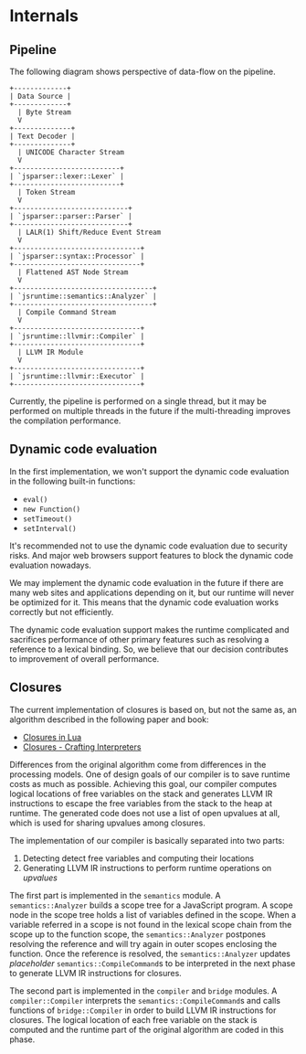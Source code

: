 # Internals

## Pipeline

The following diagram shows perspective of data-flow on the pipeline.

```
+-------------+
| Data Source |
+-------------+
  | Byte Stream
  V
+--------------+
| Text Decoder |
+--------------+
  | UNICODE Character Stream
  V
+--------------------------+
| `jsparser::lexer::Lexer` |
+--------------------------+
  | Token Stream
  V
+----------------------------+
| `jsparser::parser::Parser` |
+----------------------------+
  | LALR(1) Shift/Reduce Event Stream
  V
+-------------------------------+
| `jsparser::syntax::Processor` |
+-------------------------------+
  | Flattened AST Node Stream
  V
+----------------------------------+
| `jsruntime::semantics::Analyzer` |
+----------------------------------+
  | Compile Command Stream
  V
+-------------------------------+
| `jsruntime::llvmir::Compiler` |
+-------------------------------+
  | LLVM IR Module
  V
+-------------------------------+
| `jsruntime::llvmir::Executor` |
+-------------------------------+
```

Currently, the pipeline is performed on a single thread, but it may be performed on multiple
threads in the future if the multi-threading improves the compilation performance.

## Dynamic code evaluation

In the first implementation, we won't support the dynamic code evaluation in the following built-in
functions:

* `eval()`
* `new Function()`
* `setTimeout()`
* `setInterval()`

It's recommended not to use the dynamic code evaluation due to security risks.  And major web
browsers support features to block the dynamic code evaluation nowadays.

We may implement the dynamic code evaluation in the future if there are many web sites and
applications depending on it, but our runtime will never be optimized for it.  This means that the
dynamic code evaluation works correctly but not efficiently.

The dynamic code evaluation support makes the runtime complicated and sacrifices performance of
other primary features such as resolving a reference to a lexical binding.  So, we believe that our
decision contributes to improvement of overall performance.

## Closures

The current implementation of closures is based on, but not the same as, an algorithm described in
the following paper and book:

* [Closures in Lua](https://www.cs.tufts.edu/~nr/cs257/archive/roberto-ierusalimschy/closures-draft.pdf)
* [Closures - Crafting Interpreters](https://craftinginterpreters.com/closures.html)

Differences from the original algorithm come from differences in the processing models.  One of
design goals of our compiler is to save runtime costs as much as possible.  Achieving this goal,
our compiler computes logical locations of free variables on the stack and generates LLVM IR
instructions to escape the free variables from the stack to the heap at runtime.  The generated
code does not use a list of open upvalues at all, which is used for sharing upvalues among
closures.

The implementation of our compiler is basically separated into two parts:

1. Detecting detect free variables and computing their locations
2. Generating LLVM IR instructions to perform runtime operations on *upvalues*

The first part is implemented in the `semantics` module.  A `semantics::Analyzer` builds a scope
tree for a JavaScript program.  A scope node in the scope tree holds a list of variables defined in
the scope.  When a variable referred in a scope is not found in the lexical scope chain from the
scope up to the function scope, the `semantics::Analyzer` postpones resolving the reference and
will try again in outer scopes enclosing the function.  Once the reference is resolved, the
`semantics::Analyzer` updates *placeholder* `semantics::CompileCommand`s to be interpreted in the
next phase to generate LLVM IR instructions for closures.

The second part is implemented in the `compiler` and `bridge` modules.  A `compiler::Compiler`
interprets the `semantics::CompileCommand`s and calls functions of `bridge::Compiler` in order to
build LLVM IR instructions for closures.  The logical location of each free variable on the stack
is computed and the runtime part of the original algorithm are coded in this phase.

